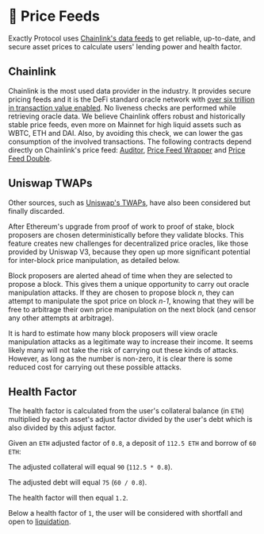 # 🔮 Price Feeds

Exactly Protocol uses [Chainlink's data feeds](https://docs.chain.link/docs/using-chainlink-reference-contracts/) to get reliable, up-to-date, and secure asset prices to calculate users' lending power and health factor.

## Chainlink

Chainlink is the most used data provider in the industry. It provides secure pricing feeds and it is the DeFi standard oracle network with [over six trillion in transaction value enabled](https://chain.link/).
No liveness checks are performed while retrieving oracle data. We believe Chainlink offers
robust and historically stable price feeds, even more on Mainnet for high liquid assets
such as WBTC, ETH and DAI. Also, by avoiding this check, we can lower the gas consumption of the involved transactions.
The following contracts depend directly on Chainlink's price feed: [Auditor](../guides/protocol/auditor.md), [Price Feed Wrapper](../guides/protocol/pricefeedwrapper.md) and [Price Feed Double](../guides/protocol/pricefeeddouble.md).

## Uniswap TWAPs

Other sources, such as [Uniswap's TWAPs](https://docs.uniswap.org/protocol/concepts/V3-overview/oracle), have also been considered but finally discarded.

After Ethereum's upgrade from proof of work to proof of stake, block proposers are chosen deterministically before they validate blocks. This feature creates new challenges for decentralized price oracles, like those provided by Uniswap V3, because they open up more significant potential for inter-block price manipulation, as detailed below.

Block proposers are alerted ahead of time when they are selected to propose a block. This gives them a unique opportunity to carry out oracle manipulation attacks. If they are chosen to propose block _n_, they can attempt to manipulate the spot price on block _n-1_, knowing that they will be free to arbitrage their own price manipulation on the next block (and censor any other attempts at arbitrage).

It is hard to estimate how many block proposers will view oracle manipulation attacks as a legitimate way to increase their income. It seems likely many will not take the risk of carrying out these kinds of attacks. However, as long as the number is non-zero, it is clear there is some reduced cost for carrying out these possible attacks.

## Health Factor

The health factor is calculated from the user's collateral balance (in `ETH`) multiplied by each asset's adjust factor divided by the user's debt which is also divided by this adjust factor.

Given an `ETH` adjusted factor of `0.8`, a deposit of `112.5 ETH` and borrow of `60 ETH`:

The adjusted collateral will equal `90` (`112.5 * 0.8`).

The adjusted debt will equal `75` (`60 / 0.8`).

The health factor will then equal `1.2`.

Below a health factor of `1`, the user will be considered with shortfall and open to [liquidation](../getting-started/math-paper.md#6.-liquidations).
